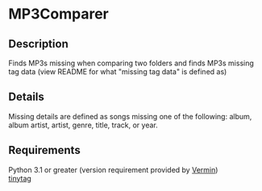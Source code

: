 # MP3Comparer

## Description
Finds MP3s missing when comparing two folders and finds MP3s missing tag data (view README for what "missing tag data" is defined as)

## Details
Missing details are defined as songs missing one of the following: album, album artist, artist, genre, title, track, or year.

## Requirements
Python 3.1 or greater (version requirement provided by [Vermin](https://pypi.org/project/vermin/))\
[tinytag](https://pypi.org/project/tinytag/)